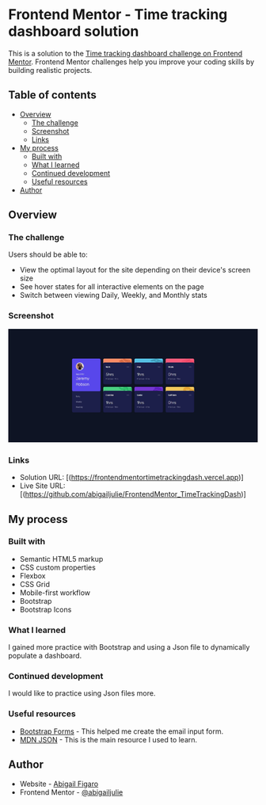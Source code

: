# Frontend Mentor - Time tracking dashboard solution

This is a solution to the [Time tracking dashboard challenge on Frontend Mentor](https://www.frontendmentor.io/challenges/time-tracking-dashboard-UIQ7167Jw). Frontend Mentor challenges help you improve your coding skills by building realistic projects. 

## Table of contents

- [Overview](#overview)
  - [The challenge](#the-challenge)
  - [Screenshot](#screenshot)
  - [Links](#links)
- [My process](#my-process)
  - [Built with](#built-with)
  - [What I learned](#what-i-learned)
  - [Continued development](#continued-development)
  - [Useful resources](#useful-resources)
- [Author](#author)

## Overview

### The challenge

Users should be able to:

- View the optimal layout for the site depending on their device's screen size
- See hover states for all interactive elements on the page
- Switch between viewing Daily, Weekly, and Monthly stats

### Screenshot

![](./images/screenShot.JPG)

### Links

- Solution URL: [(https://frontendmentortimetrackingdash.vercel.app)]
- Live Site URL: [(https://github.com/abigailjulie/FrontendMentor_TimeTrackingDash)]

## My process

### Built with

- Semantic HTML5 markup
- CSS custom properties
- Flexbox
- CSS Grid
- Mobile-first workflow
- Bootstrap
- Bootstrap Icons

### What I learned

I gained more practice with Bootstrap and using a Json file to dynamically populate a dashboard. 

### Continued development

I would like to practice using Json files more. 

### Useful resources

- [Bootstrap Forms](https://getbootstrap.com/docs/5.3/forms/overview/#overview) - This helped me create the email input form.
- [MDN JSON](https://developer.mozilla.org/en-US/docs/Learn/JavaScript/Objects/JSON) - This is the main resource I used to learn.

## Author

- Website - [Abigail Figaro](https://www.abigaildesigns.org)
- Frontend Mentor - [@abigailjulie](https://www.frontendmentor.io/profile/abigailjulie)
